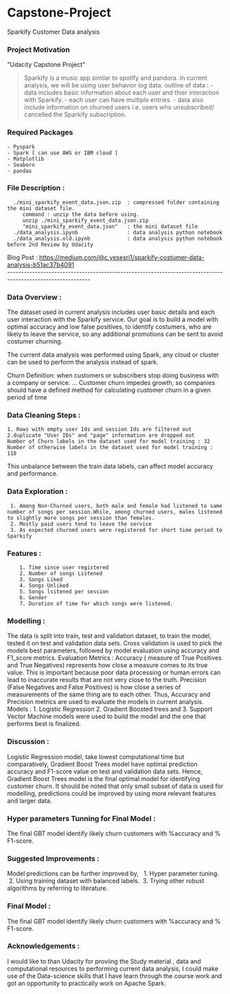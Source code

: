 # Capstone-Project
Sparkify Customer Data analysis 
### Project Motivation 
"Udacity Capstone Project"
> Sparkify is a music  app similar to spotify and pandora.
> In current analysis, we will be using user behavior log data.
> outline of data : 
    - data includes basic  information about each user and thier interaction with Sparkify.
    - each user can have multiple entries.
    - data also include information on churned users i.e. users who unsubscribed/ cancelled the Sparkify subscription.
    
### Required Packages 
    - Pyspark 
    - Spark [ can use AWS or IBM cloud ] 
    - Matplotlib
    - Seaborn
    - pandas
### File Description : 
      ./mini_sparkify_event_data.json.zip  : compressed folder containing the mini dataset file.
         command : unzip the data before using.
         unzip ./mini_sparkify_event_data.json.zip  
         "mini_sparkify_event_data.json"   : the mini dataset file
      ./data_analysis.ipynb                : data analysis python notebook
      ./data_analysis.old.ipynb            : data analysis python notebook before 2nd Review by Udacity
 Blog Post : https://medium.com/@c.yesesri1/sparkify-costumer-data-analysis-b51ac37b4091  
    ------------------------------------------------------------------------------------------------------------  
### Data Overview : 
The dataset used in current analysis includes user basic details and each user interaction with the Sparkify service. Our goal is to build a model with optimal accuracy and low false positives, to identify costumers, who are likely to leave the service, so any additional promotions can be sent to avoid costumer churning.

The current data analysis was performed using Spark, any cloud or cluster can be used to perform the analysis instead of spark.

Churn Definition: when customers or subscribers stop doing business with a company or service. … Customer churn impedes growth, so companies should have a defined method for calculating customer churn in a given period of time

### Data Cleaning Steps : 
    1. Rows with empty user Ids and session Ids are filtered out
    2.duplicate "User IDs" and "page" information are dropped out
    Number of Churn labels in the dataset used for model training : 32
    Number of otherwise labels in the dataset used for model training : 110
 This unbalance between the train data labels, can affect model accuracy and performance.
 
 ### Data Exploration : 
     1. Among Non-Churned users, both male and female had listened to same number of songs per session.While, among churned users, males listened to slightly more songs per session than females.
     2. Mostly paid users tend to leave the service
     3. As expected churned users were registered for short time period to Sparkify
 ### Features : 
        1. Time since user registered
        2. Number of songs Listened
        3. Songs Liked
        4. Songs Unliked
        5. Songs lsitened per session 
        6. Gender 
        7. Duration of time for which songs were listened.
        
### Modelling :   
The data is split into train, test and validation dataset, to train the model, tested it on test and validation data sets. Cross  validation is used to pick the models best parameters, followed by model evaluation using accuracy and F1_score metrics.
Evaluation Metrics : 
    Accuracy ( measure of True Positives and True Negatives) represents how close a measure comes to its true value. This is important because poor data processing or human errors can lead to inaccurate results that are not very close to the truth. Precision (False Negatives and False Positives) is how close a series of measurements of the same thing are to each other. Thus, Accuracy and Precision metrics are used to evaluate the models in current analysis.
Models : 
    1. Logistic Regression
    2. Gradient Boosted trees and 
    3. Support Vector Machine
    models were used to build the model and the one that performs best is finalized.
    
### Discussion : 
Logistic Regression model, take lowest computational time but comparatively, Gradient Boost Trees model have optimal  prediction   accuracy and F1-score value on test and validation data sets. Hence, Gradient Boost Trees model is the final optimal model for identifying customer churn.
It should be noted that only small subset of data is used for modelling, predictions could be improved by using more relevant features and larger data.
### Hyper parameters Tunning for Final Model : 
The final GBT model identify likely churn customers with %accuracy and % F1-score.
### Suggested Improvements :
Model predictions can be further improved by, 
 1. Hyper parameter tuning. 
 2. Using training dataset with balanced labels.
 3. Trying other robust algorithms by referring to literature.
 
### Final Model : 
The final GBT model identify likely churn customers with %accuracy and % F1-score.
 
### Acknowledgements :
I would like to than Udacity for proviing the Study material , data and computational resources to  performing current data analysis, I could make use of the Data-science skills that I have learn through the course work and got an opportunity to practically work on Apache Spark. 
 

